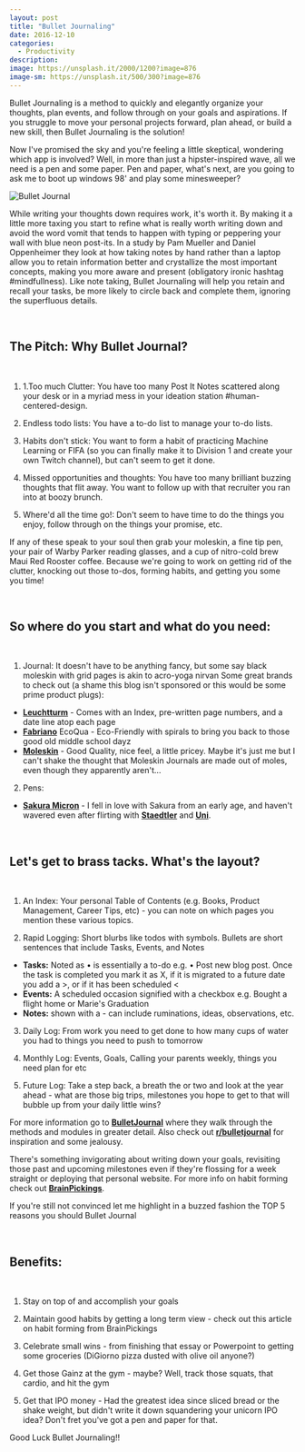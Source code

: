 ```yaml
---
layout: post
title: "Bullet Journaling"
date: 2016-12-10
categories:
  - Productivity
description:
image: https://unsplash.it/2000/1200?image=876
image-sm: https://unsplash.it/500/300?image=876
---
```

Bullet Journaling is a method to quickly and elegantly organize your thoughts, plan events, and follow through on your goals and aspirations. If you struggle to move your personal projects forward, plan ahead, or build a new skill, then Bullet Journaling is the solution!

Now I've promised the sky and you're feeling a little skeptical, wondering which app is involved? Well, in more than just a hipster-inspired wave, all we need is a pen and some paper. Pen and paper, what's next, are you going to ask me to boot up windows 98' and play some minesweeper?  

![Bullet Journal][1]

While writing your thoughts down requires work, it's worth it. By making it a little more taxing you start to refine what is really worth writing down and avoid the word vomit that tends to happen with typing or peppering your wall with blue neon post-its. In a study by Pam Mueller and Daniel Oppenheimer they look at how taking notes by hand rather than a laptop allow you to retain information better and crystallize the most important concepts, making you more aware and present (obligatory ironic hashtag #mindfullness). Like note taking, Bullet Journaling will help you retain and recall your tasks, be more likely to circle back and complete them, ignoring the superfluous details.  

<br>

## The Pitch: Why Bullet Journal?

<br>

1. 1.Too much Clutter: You have too many Post It Notes scattered along your desk or in a myriad mess in your ideation station #human-centered-design.

2. Endless todo lists: You have a to-do list to manage your to-do lists.

3. Habits don't stick: You want to form a habit of practicing Machine Learning or FIFA (so you can finally make it to Division 1 and create your own Twitch channel), but can't seem to get it done.

4. Missed opportunities and thoughts: You have too many brilliant buzzing thoughts that flit away. You want to follow up with that recruiter you ran into at boozy brunch.

5. Where'd all the time go!: Don't seem to have time to do the things you enjoy, follow through on the things your promise, etc.  

If any of these speak to your soul then grab your moleskin, a fine tip pen, your pair of Warby Parker reading glasses, and a cup of nitro-cold brew Maui Red Rooster coffee. Because we're going to work on getting rid of the clutter, knocking out those to-dos, forming habits, and getting you some you time!

<br>

## So where do you start and what do you need:

<br>

1. Journal: It doesn't have to be anything fancy, but some say black moleskin with grid pages is akin to acro-yoga nirvan Some great brands to check out (a shame this blog isn't sponsored or this would be some prime product plugs):
  * __[Leuchtturm][2]__ - Comes with an Index, pre-written page numbers, and a date line atop each page
  * __[Fabriano][3]__ EcoQua - Eco-Friendly with spirals to bring you back to those good old middle school dayz
  * __[Moleskin][4]__ - Good Quality, nice feel, a little pricey. Maybe it's just me but I can't shake the thought that Moleskin Journals are made out of moles, even though they apparently aren't…

2. Pens:
  * __[Sakura Micron][5]__ - I fell in love with Sakura from an early age, and haven't wavered even after flirting with __[Staedtler][6]__ and __[Uni][7]__.

<br>

## Let's get to brass tacks. What's the layout?

<br>

1. An Index: Your personal Table of Contents (e.g. Books, Product Management, Career Tips, etc) - you can note on which pages you mention these various topics.  

2. Rapid Logging: Short blurbs like todos with symbols. Bullets are short sentences that include Tasks, Events, and Notes
  * **Tasks:** Noted as • is essentially a to-do e.g. • Post new blog post. Once the task is completed you mark it as X, if it is migrated to a future date you add a >, or if it has been scheduled <
  * **Events:** A scheduled occasion signified with a checkbox e.g. Bought a flight home or Marie's Graduation
  * **Notes:** shown with a - can include ruminations, ideas, observations, etc.
3. Daily Log: From work you need to get done to how many cups of water you had to things you need to push to tomorrow

4. Monthly Log: Events, Goals, Calling your parents weekly, things you need plan for etc

5. Future Log: Take a step back, a breath the or two and look at the year ahead - what are those big trips, milestones you hope to get to that will bubble up from your daily little wins?

For more information go to __[BulletJournal][8]__ where they walk through the methods and modules in greater detail. Also check out __[r/bulletjournal][9]__ for inspiration and some jealousy.

There's something invigorating about writing down your goals, revisiting those past and upcoming milestones even if they're flossing for a week straight or deploying that personal website. For more info on habit forming check out __[BrainPickings][10]__.

If you're still not convinced let me highlight in a buzzed fashion the TOP 5 reasons you should Bullet Journal

<br>

## Benefits:

<br>

1. Stay on top of and accomplish your goals

2. Maintain good habits by getting a long term view - check out this article on habit forming from BrainPickings

3. Celebrate small wins - from finishing that essay or Powerpoint to getting some groceries (DiGiorno pizza dusted with olive oil anyone?)

4. Get those Gainz at the gym - maybe? Well, track those squats, that cardio, and hit the gym

5. Get that IPO money - Had the greatest idea since sliced bread or the shake weight, but didn't write it down squandering your unicorn IPO idea? Don't fret you've got a pen and paper for that.

Good Luck Bullet Journaling!!

[1]: http://i.imgur.com/QCCHZQH.png
[2]: https://www.amazon.com/Leuchtturm-Medium-Notebook-inches-LBL11/dp/B002CVAU1Y
[3]: http://fabriano.com/en/267/ecoqua
[4]: https://www.amazon.com/Moleskine-Classic-Notebook-Large-Notebooks/dp/8883701127
[5]: http://www.amazon.com/Sakura-30061-3-Piece-Micron-Blister/dp/B000XAORIS/ref=sr_1_1?s=office-products&ie=UTF8&qid=1475968770&sr=1-1&keywords=sakura+micron
[6]: http://www.amazon.com/Staedtler-Pigment-Sketch-Liners-308SB6P/dp/B004L87XRA/ref=sr_1_7?s=office-products&ie=UTF8&qid=1476146001&sr=1-7&keywords=Staedtler+pens
[7]: http://jetpens.com/Uni-ball-Signo-207-Retractable-Gel-Pen-0.7-mm-Black/pd/6231
[8]: http://bulletjournal.com/get-started/
[9]: https://www.reddit.com/r/bulletjournal/
[10]: https://www.brainpickings.org/2014/01/02/how-long-it-takes-to-form-a-new-habit/
